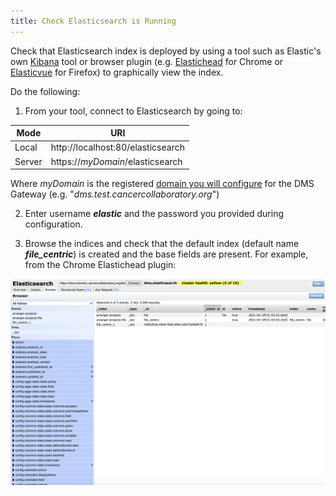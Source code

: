 ```yaml
---
title: Check Elasticsearch is Running
---
```


Check that Elasticsearch index is deployed by using a tool such as Elastic's own [Kibana](https://www.elastic.co/kibana) tool or browser plugin (e.g. [Elastichead](https://chrome.google.com/webstore/detail/elasticsearch-head/ffmkiejjmecolpfloofpjologoblkegm) for Chrome or [Elasticvue](https://addons.mozilla.org/en-CA/firefox/addon/elasticvue/) for Firefox) to graphically view the index.

Do the following:

1. From your tool, connect to Elasticsearch by going to:

| Mode               | URI |
| --------------------| ------------|
| Local   | http://localhost:80/elasticsearch |
| Server  | https://_myDomain_/elasticsearch |

Where _myDomain_ is the registered [domain you will configure](../domain) for the DMS Gateway (e.g. "_dms.test.cancercollaboratory.org_")

2. Enter username **_elastic_** and the password you provided during configuration.

3. Browse the indices and check that the default index (default name **_file_centric_**) is created and the base fields are present.  For example, from the Chrome Elastichead plugin:

![Entity](../../assets/es-plugin.png 'Elasticsearch Plugin')